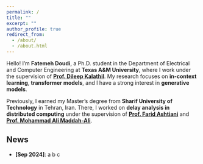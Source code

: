 ```yaml
---
permalink: /
title: ""
excerpt: ""
author_profile: true
redirect_from: 
  - /about/
  - /about.html
---
```


Hello! I’m **Fatemeh Doudi**, a Ph.D. student in the Department of Electrical and Computer Engineering at **Texas A&M University**, where I work under the supervision of **[Prof. Dileep Kalathil](https://people.tamu.edu/~dileep.kalathil/)**. My research focuses on **in-context learning**, **transformer models**, and I have a strong interest in **generative models**.  

Previously, I earned my Master’s degree from **Sharif University of Technology** in Tehran, Iran. There, I worked on **delay analysis in distributed computing** under the supervision of **[Prof. Farid Ashtiani](https://sharif.edu/~ashtianimt/)** and **[Prof. Mohammad Ali Maddah-Ali](https://maddah.umn.edu/)**. 

## News
- **[Sep 2024]**: a b c
